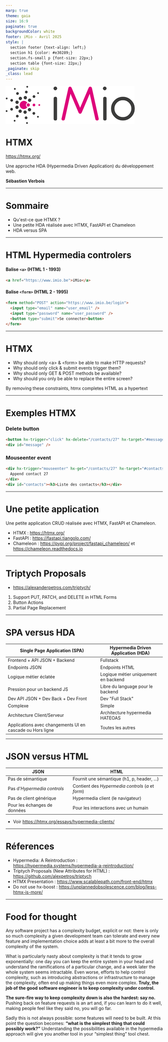 ```yaml
---
marp: true
theme: gaia
size: 16:9
paginate: true
backgroundColor: white
footer: iMio - Avril 2025
style: |
  section footer {text-align: left;}
  section h1 {color: #e30289;}
  section.fs-small p {font-size: 22px;}
  section table {font-size: 22px;}
_paginate: skip
_class: lead
---
```


![bg left:35% 80%](logo-imio.png)

# HTMX

https://htmx.org/

Une approche HDA (Hypermedia Driven Application) du développement web.

**Sébastien Verbois**

---

# Sommaire

- Qu'est-ce que HTMX ?
- Une petite HDA réalisée avec HTMX, FastAPI et Chameleon
- HDA versus SPA

---

# HTML Hypermedia controlers

#### Balise `<a>` (HTML 1 - 1993)

```html
<a href="https://www.imio.be">iMio</a>
```

#### Balise `<form>` (HTML 2 - 1995)

```html
<form method="POST" action="https://www.imio.be/login">
  <input type="email" name="user_email" />
  <input type="password" name="user_password" />
  <button type="submit">Se connecter<button>
</form>
```

---

# HTMX

- Why should only \<a\> & \<form\> be able to make HTTP requests?
- Why should only click & submit events trigger them?
- Why should only GET & POST methods be available?
- Why should you only be able to replace the entire screen?

By removing these constraints, htmx completes HTML as a hypertext

---

# Exemples HTMX

### Delete button
```html
<button hx-trigger="click" hx-delete="/contacts/27" hx-target="#message">Delete</button>
<div id="message" />
```
### Mouseenter event
```html
<div hx-trigger="mouseenter" hx-get="/contacts/27" hx-target="#contacts" hx-swap="beforeend">
  Append contact 27
</div>
<div id="contacts"><h3>Liste des contacts</h3></div>
```

---

# Une petite application

Une petite application CRUD réalisée avec HTMX, FastAPI et Chameleon.

- HTMX : <https://htmx.org/>
- FastAPI : <https://fastapi.tiangolo.com/>
- Chameleon : <https://pypi.org/project/fastapi_chameleon/> et <https://chameleon.readthedocs.io>

---

# Triptych Proposals

- <https://alexanderpetros.com/triptych/>

1. Support PUT, PATCH, and DELETE in HTML Forms
2. Button Actions
3. Partial Page Replacement

---

# SPA versus HDA

| Single Page Application (SPA)                             | Hypermedia Driven Application (HDA)  |
| --------------------------------------------------------- | ------------------------------------ |
| Frontend + API JSON + Backend                             | Fullstack                            |
| Endpoints JSON                                            | Endpoints HTML                       |
| Logique métier éclatée                                    | Logique métier uniquement en backend |
| Pression pour un backend JS                               | Libre du language pour le backend    |
| Dev API JSON + Dev Back + Dev Front                       | Dev "Full Stack"                     |
| Complexe                                                  | Simple                               |
| Architecture Client/Serveur                               | Architecture hypermedia HATEOAS      |
| Applications avec changements UI en cascade ou Hors ligne | Toutes les autres                    |

---

# JSON versus HTML

| JSON                         | HTML                                               |
| ---------------------------- | -------------------------------------------------- |
| Pas de sémantique            | Fournit une sémantique (h1, p, header, ...)        |
| Pas d'_Hypermedia controls_  | Contient des _Hypermedia controls_ (_a_ et _form_) |
| Pas de client générique      | Hypermedia client (le navigateur)                  |
| Pour les échanges de données | Pour les interactions avec un humain               |

- Voir <https://htmx.org/essays/hypermedia-clients/>

---

# Réferences

- Hypermedia: A Reintroduction : <https://hypermedia.systems/hypermedia-a-reintroduction/>
- Triptych Proposals (New Attributes for HTML) : <https://github.com/alexpetros/triptych>
- HTMX Presentation : <https://www.scalablepath.com/front-end/htmx>
- Do not use hx-boost : <https://unplannedobsolescence.com/blog/less-htmx-is-more/>

---

<!-- _class: fs-small -->

# Food for thought

Any software project has a complexity budget, explicit or not: there is only so much complexity a given development team can tolerate and every new feature and implementation choice adds at least a bit more to the overall complexity of the system.

What is particularly nasty about complexity is that it tends to grow exponentially: one day you can keep the entire system in your head and understand the ramifications of a particular change, and a week later the whole system seems intractable. Even worse, efforts to help control complexity, such as introducing abstractions or infrastructure to manage the complexity, often end up making things even more complex. **Truly, the job of the good software engineer is to keep complexity under control.**

**The sure-fire way to keep complexity down is also the hardest: say no.** Pushing back on feature requests is an art and, if you can learn to do it well, making people feel like they said no, you will go far.

Sadly this is not always possible: some features will need to be built. At this point the question becomes: **“what is the simplest thing that could possibly work?”** Understanding the possibilities available in the hypermedia approach will give you another tool in your “simplest thing” tool chest.
